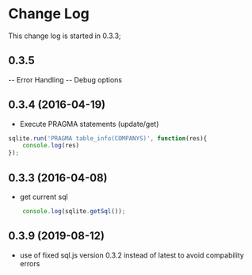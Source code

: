 # Change Log
This change log is started in 0.3.3;

## 0.3.5
-- Error Handling
-- Debug options

## 0.3.4 (2016-04-19)
- Execute PRAGMA statements (update/get)
```js
sqlite.run('PRAGMA table_info(COMPANYS)', function(res){
	console.log(res)
});
```

## 0.3.3 (2016-04-08)
- get current sql
```js
	console.log(sqlite.getSql());
```
## 0.3.9 (2019-08-12)

- use of fixed sql.js version 0.3.2 instead of latest to avoid compability errors